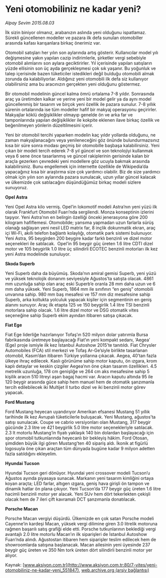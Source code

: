 # Yeni otomobiliniz ne kadar yeni?

*Alpay Sevim 2015.08.03*

<div class="pNewsDetailMainContent ctx_content" itemprop="articleBody">
 <p>
  İlk sizin biniyor olmanız, arabanızın aslında yeni olduğunu ispatlamaz. Sürekli güncellenen modeller ve pazara ilk defa sunulan otomobiller arasında kafası karışanlara birkaç önerimiz var.
 </p>
 <p>
  Otomobil satışları her yılın son aylarında artış gösterir. Kullanıcılar model yılı değişmesine yakın yapılan cazip indirimlerle, şirketler vergi sebebiyle otomobil alımlarını son aylara geciktirirler. Yıl içerisinde yapılan satışların yüzde ellisinin son üç ayda gerçekleşmesi çok sık yaşanır. Bu yoğunluk ve talep içerisinde bazen tüketiciler istedikleri değil bulduğu otomobili almak zorunda da kalabiliyorlar. Aldığınız yeni otomobili ilk defa siz kullanıyor olabilirsiniz ama bu aracınızın gerçekten yeni olduğunu göstermez.
 </p>
 <p>
  Bir otomobil modelinin güncel kalma ömrü ortalama 7-8 yıldır. Sonrasında araç ya üretimden kalkar ve yerine yeni bir model gelir ya da aynı model güncellenmiş bir tasarım ve birçok yeni özellik ile pazara sunulur. 7-8 yıllık sürenin ortalarında ise tüm modeller hafif bir makyaj operasyonu geçirirler. Makyajlar köklü değişiklikler olmayıp genelde ön ve arka far ve tamponlarında yapılan değişiklikler ile kokpite eklenen ilave birkaç özellik ve beğenilmeyen yönlerin düzeltilmesini içerir.
 </p>
 <p>
  Yeni bir otomobil tercihi yaparken modelin kaç yıldır yollarda olduğunu, ne zaman makyajlanacağını veya yenileneceğini göz önünde bulundurmazsınız kısa bir süre sonra modası geçmiş bir otomobille başbaşa kalabilirsiniz. Yeni çıkan bir modeli tercih ederek 7-8 yıl güncel ve son teknolojiyi kullanmak veya 6 sene önce tasarlanmış ve güncel rakiplerinin gerisinde kalan bir araçla gezerken çevredeki yeni modellere göz ucuyla bakmak arasında kalabilirsiniz. Bunu engellemek için internette özellikle de Wikipedia’da yapacağınız kısa bir araştırma size çok yardımcı olabilir. Biz de size yardımcı olmak için yılın son aylarında pazara sunulacak, uzun yıllar güncel kalacak ve ülkemizde çok satılacağını düşündüğümüz birkaç modeli sizlere sunuyoruz.
 </p>
 <p>
  <strong>
   Opel Astra
  </strong>
 </p>
 <p>
  Yeni Opel Astra kilo vermiş. Opel’in lokomotif modeli Astra’nın yeni yüzü ilk olarak Frankfurt Otomobil Fuarı’nda sergilendi. Monza konseptinin izlerini taşıyor. Yeni Astra’nın en belirgin özelliği önceki jenerasyona göre 200 kilogram hafiflemesi. Otomobilde; yansıma yapmadan uzun farlarla sürüş olanağı sağlayan yeni nesil LED matrix far, 8 inçlik dokunmatik ekran, araç içi Wi-Fi, akıllı telefon bağlantı kolaylığı, otomatik park sistemi bulunuyor. Yeni Astra, 95 beygirden 200 beygire kadar farklı benzinli ve dizel motor seçenekleri ile satılacak.  Opel’in 95 beygir güç üreten 1.6 litre CDTI dizel motor ve 105 beygirlik 1.0 litre üç silindirli ECOTEC benzinli motorları ilk kez yeni Astra modelinde sunuluyor.
 </p>
 <p>
  <strong>
   Skoda Superb
  </strong>
 </p>
 <p>
  Yeni Superb daha da büyümüş. Skoda’nın amiral gemisi Superb, yeni yüzü ve yüksek teknolojik donanım seviyesiyle Ağustos’ta satışta olacak. 4861 mm uzunluğa sahip olan araç eski Superb’e oranla 28 mm daha uzun ve 6 mm daha yüksek. Yeni Superb, 1864 mm ile sınıfının “en geniş” otomobili unvanına sahip. 980 mm baş mesafesi ve 157 mm diz mesafesine sahip Superb, arka koltukta yolculuk yapacak kişiler için segmentinin en geniş alanını sunuyor. Araç ilk etapta 125 ve 150 beygirlik 1.4 litre TSI benzinli motorlara sahip olacak. 1.6 litre dizel motor ve DSG otomatik vites seçeneğine sahip Superb ekim ayından itibaren satışa çıkacak.
 </p>
 <p>
  <strong>
   Fiat Ege
  </strong>
 </p>
 <p>
  Fiat Ege liderliğe hazırlanıyor Tofaş’ın 520 milyon dolar yatırımla Bursa fabrikasında üretmeye başlayacağı Fiat’ın yeni kompakt sedanı, ‘Aegea’ (Ege) proje ismiyle ilk kez İstanbul Autoshow 2015’te tanıtıldı. Fiat Chrysler Automobiles (FCA) stil merkezi ve Tofaş Ar-Ge’siyle birlikte tasarlanan otomobil, Kasım’dan itibaren Türkiye yollarına çıkacak. Aegea, 40’tan fazla ülkeye ihraç edilecek. Kaslı görünüme sahip motor kaputu, ön ızgara, krom kaplı detaylar ve keskin çizgiler Aegea’nın öne çıkan tasarım özellikleri. 4.5 metrelik uzunluğa, 178 cm genişliğe ve 264 cm aks mesafesine sahip 5 kişilik aracın 510 litreyi aşan bagaj hacmi var. Aracın kaputu altında 95 ile 120 beygir arasında güce sahip hem manuel hem de otomatik şanzımanla tercih edilebilecek iki Multijet II turbo dizel ve iki benzinli motor görev yapacak.
 </p>
 <p>
  <strong>
   Ford Mustang
  </strong>
 </p>
 <p>
  Ford Mustang heyecan uyandırıyor Amerikan efsanesi Mustang 51 yıllık tarihinde ilk kez Avrupalı tüketicilerle buluşacak. Yeni Mustang, ağustos’ta satışı sunulacak. Coupe ve cabrio versiyonları olan Mustang, 317 beygir gücünde 2.3 litre ve 421 beygirlik 5.0 litre motor seçenekleriyle satılacak. 2.3 lt motorlu Mustang’in fiyatı yaklaşık 140 bin dolardan başlayacağı için spor otomobil tutkunlarında heyecanlı bir bekleyiş hâkim. Ford Otosan, şimdiden büyük ilgi gören Mustang’ten 40 sipariş aldı. İkonik at figürlü logosuyla öne çıkan araçtan tüm dünyada bugüne kadar 9 milyon adetten fazla satıldığını ekleyelim.
 </p>
 <p>
  <strong>
   Hyundai Tucson
  </strong>
 </p>
 <p>
  Hyundai Tucson geri dönüyor. Hyundai yeni crossover modeli Tucson’u Ağustos ayında piyasaya sunacak. Markanın yeni tasarım kimliğini ortaya koyan araçta; LED farlar, altıgen ızgara, geniş hava girişli ön tampon ve dinamik hatlar ön plana çıkıyor. Yeni Tucson’da 177 beygir güç üreten 1.6 litre hacimli benzinli motor yer alacak. Yeni SUv hem dört tekerlekten çekişli olacak hem de 7 ileri çift kavramalı DCT şanzımanla donatılacak.
 </p>
 <p>
  <strong>
   Porsche Macan
  </strong>
 </p>
 <p>
  Porsche Macan vergiyi düşürdü. Ülkemizde en çok satan Porsche modeli Cayenne’in kardeşi Macan, yüksek vergi dilimine giren 3.0 litrelik motoruna rağmen başarılı satış grafiği elde etti. Porsche tutkunlarının beklediği vergi avantajlı 2.0 litre motorlu Macan’ın ilk siparişleri de İstanbul Autoshow Fuarı’nda alındı. Ağustostan itibaren hem siparişler teslim edilecek hem de showroomlarda satışına başlanacak. Macan ailesinin yeni üyesinde 237 beygir güç üreten ve 350 Nm tork üreten dört silindirli benzinli motor yer alıyor.
 </p>
</div>


Kaynak: [www.aksiyon.com.tr](http://www.aksiyon.com.tr:80/7-vites/yeni-otomobiliniz-ne-kadar-yeni_551847), [web.archive.org (arşiv bağlantısı)](http://web.archive.org/web/20151020020051/http://www.aksiyon.com.tr:80/7-vites/yeni-otomobiliniz-ne-kadar-yeni_551847)
